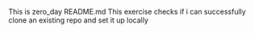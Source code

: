 This is zero_day README.md
This exercise checks if i can successfully clone an existing repo and set it up locally

